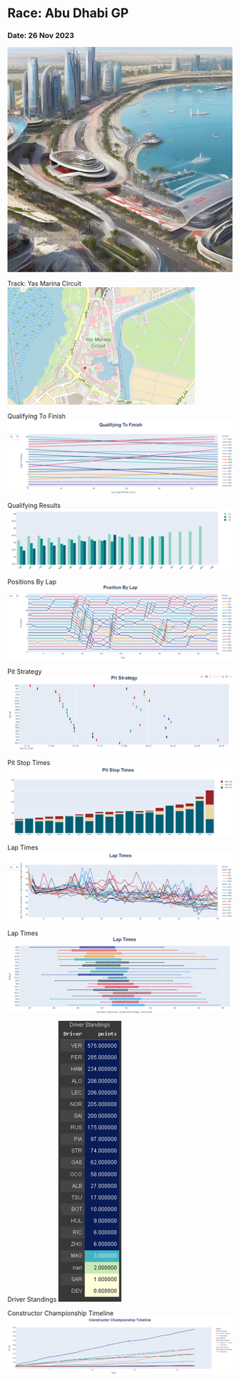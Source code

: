 # Race: Abu Dhabi GP
### Date: 26 Nov 2023


![Home](./f1%202023/assets/Home.jpg)

Track: Yas Marina Circuit
![Track](./f1%202023/assets/Track.png)

Qualifying To Finish
![Qualifying To Finish](./f1%202023/assets/Qualifying%20To%20Finish.png)

Qualifying Results
![Qualifying Results](./f1%202023/assets/Qualifying%20Results.png)


Positions By Lap
![Positions By Lap](./f1%202023/assets/Positions%20By%20Lap.png)

Pit Strategy
![Pit Strategy](./f1%202023/assets/Pit%20Strategy.png)

Pit Stop Times
![Pit Stop Times](./f1%202023/assets/Pit%20Stop%20Times.png)

Lap Times
![Lap Times](./f1%202023/assets/Lap%20Times.png)

Lap Times
![Lap Times](./f1%202023/assets/Lap%20Times%20-%201.png)

Driver Standings
![Driver Standings](./f1%202023/assets/Driver%20Standings.png)

Constructor Championship Timeline
![Constructor Championship Timeline](./f1%202023/assets/Constructor%20Championship%20Timeline.png)


